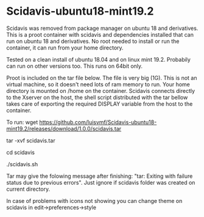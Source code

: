 # Scidavis-ubuntu18-mint19.2

Scidavis was removed from package manager on ubuntu 18 and derivatives.
This is a proot container with scidavis and dependencies installed that can run on ubuntu 18 and derivatives.
No root needed to install or run the container, it can run from your home directory.

Tested on a clean install of ubuntu 18.04 and on linux mint 19.2. Probabily can run on other versions too.
This runs on 64bit only.

Proot is included on the tar file below. The file is very big (1G). This is not an virtual machine, so it doesn't need lots of ram memory to run. Your home directory is mounted on /home on the container. Scidavis connects directly to the Xserver on the host, the shell script distributed with the tar bellow takes care of exporting the required DISPLAY variable from the host to the container.

To run:
wget https://github.com/luisvmf/Scidavis-ubuntu18-mint19.2/releases/download/1.0.0/scidavis.tar

tar -xvf scidavis.tar

cd scidavis

./scidavis.sh

Tar may give the folowing message after finishing: "tar: Exiting with failure status due to previous errors". Just ignore if scidavis folder was created on current directory.

In case of problems with icons not showing you can change theme on scidavis in edit->preferences->style
